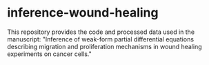 # inference-wound-healing
This repository provides the code and processed data used in the manuscript: "Inference of weak-form partial differential equations describing migration and proliferation mechanisms in wound healing experiments on cancer cells."
